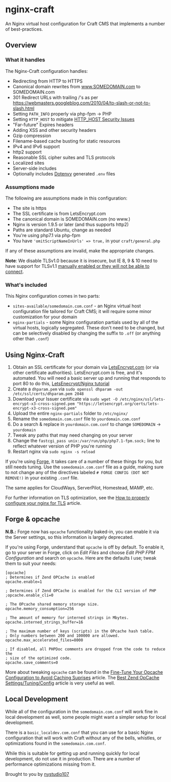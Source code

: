 # nginx-craft

An Nginx virtual host configuration for Craft CMS that implements a number of best-practices.

## Overview

### What it handles

The Nginx-Craft configuration handles:

* Redirecting from HTTP to HTTPS
* Canonical domain rewrites from www.SOMEDOMAIN.com to SOMEDOMAIN.com
* 301 Redirect URLs with trailing /'s as per https://webmasters.googleblog.com/2010/04/to-slash-or-not-to-slash.html
* Setting `PATH_INFO` properly via php-fpm -> PHP
* Setting `HTTP_HOST` to mitigate [HTTP_HOST Security Issues](https://expressionengine.com/blog/http-host-and-server-name-security-issues)
* "Far-future" Expires headers
* Adding XSS and other security headers
* Gzip compression
* Filename-based cache busting for static resources
* IPv4 and IPv6 support
* http2 support
* Reasonable SSL cipher suites and TLS protocols
* Localized sites
* Server-side includes
* Optionally includes [Dotenvy](https://github.com/nystudio107/dotenvy) generated `.env` files

### Assumptions made

The following are assumptions made in this configuration:

* The site is https
* The SSL certificate is from LetsEncrypt.com
* The canonical domain is SOMEDOMAIN.com (no www.)
* Nginx is version 1.9.5 or later (and thus supports http2)
* Paths are standard Ubuntu, change as needed
* You're using php7.1 via php-fpm
* You have `'omitScriptNameInUrls' => true,` in your `craft/general.php`

If any of these assumptions are invalid, make the appropriate changes.

**Note**: We disable TLSv1.0 because it is insecure, but IE 8, 9 & 10 need to have support for TLSv1.1 [manually enabled or they will not be able to connect](https://answers.microsoft.com/en-us/ie/forum/ie10-windows_other/disabling-tlsv10-breaks-compatibility-with-ie-9/80e77823-0f0c-49a8-b525-15ce6d7a570d?auth=1).

### What's included

This Nginx configuration comes in two parts:

* `sites-available/somedomain.com.conf` - an Nginx virtual host configuration file tailored for Craft CMS; it will require some minor customization for your domain
* `nginx-partials` - some Nginx configuration partials used by all of the virtual hosts, logically segregated.  These don't need to be changed, but can be selectively disabled by changing the suffix to `.off` (or anything other than `.conf`)

## Using Nginx-Craft

1. Obtain an SSL certificate for your domain via [LetsEncrypt.com](https://letsencrypt.org/) (or via other certificate authorities).  LetsEncrypt.com is free, and it's automated.  You will need a basic server up and running that responds to port 80 to do this, [LetsEnecrypt/Nginx tutorial](https://www.digitalocean.com/community/tutorials/how-to-secure-nginx-with-let-s-encrypt-on-ubuntu-16-04)
2. Create a `dhparam.pem` via `sudo openssl dhparam -out /etc/ssl/certs/dhparam.pem 2048`
3. Download your Issuer certificate via `sudo wget -O /etc/nginx/ssl/lets-encrypt-x3-cross-signed.pem "https://letsencrypt.org/certs/lets-encrypt-x3-cross-signed.pem"`
4. Upload the entire `nginx-partials` folder to `/etc/nginx/`
5. Rename the `somedomain.com.conf` file to `yourdomain.com.conf`
6. Do a search & replace in `yourdomain.com.conf` to change `SOMEDOMAIN` -> `yourdomain`
7. Tweak any paths that may need changing on your server
8. Change the `fastcgi_pass unix:/var/run/php/php7.1-fpm.sock;` line to reflect whatever version of PHP you're running
9. Restart nginx via `sudo nginx -s reload`

If you're using [Forge](https://forge.laravel.com/), it takes care of a number of these things for you, but still needs tuning.  Use the `somedomain.com.conf` file as a guide, making sure to not change any of the directives labeled `# FORGE CONFIG (DOT NOT REMOVE!)` in your existing `.conf` file.

The same applies for CloudWays, ServerPilot, Homestead, MAMP, etc.

For further information on TLS optimization, see the [How to properly configure your nginx for TLS](https://medium.com/@mvuksano/how-to-properly-configure-your-nginx-for-tls-564651438fe0) article.

## Forge & opcache

**N.B.:** Forge now has `opcache` functionality baked-in, you can enable it via the Server settings, so this information is largely deprecated.

If you're using Forge, understand that `opcache` is off by default. To enable it, go to your server in Forge, click on *Edit Files* and choose *Edit PHP FPM Configuration* and search on `opcache`. Here are the defaults I use; tweak them to suit your needs:

    [opcache]
    ; Determines if Zend OPCache is enabled
    opcache.enable=1

    ; Determines if Zend OPCache is enabled for the CLI version of PHP
    ;opcache.enable_cli=0

    ; The OPcache shared memory storage size.
    opcache.memory_consumption=256

    ; The amount of memory for interned strings in Mbytes.
    opcache.interned_strings_buffer=16

    ; The maximum number of keys (scripts) in the OPcache hash table.
    ; Only numbers between 200 and 100000 are allowed.
    opcache.max_accelerated_files=8000

    ; If disabled, all PHPDoc comments are dropped from the code to reduce the
    ; size of the optimized code.
    opcache.save_comments=0

More about tweaking `opcache` can be found in the [Fine-Tune Your Opcache Configuration to Avoid Caching Suprises](https://tideways.io/profiler/blog/fine-tune-your-opcache-configuration-to-avoid-caching-suprises) article. The [Best Zend OpCache Settings/Tuning/Config](https://www.scalingphpbook.com/blog/2014/02/14/best-zend-opcache-settings.html) article is very useful as well.

## Local Development

While all of the configuration in the `somedomain.com.conf` will work fine in local development as well, some people might want a simpler setup for local development.

There is a `basic_localdev.com.conf` that you can use for a basic Nginx configuration that will work with Craft without any of the bells, whistles, or optimizations found in the `somedomain.com.conf`.

While this is suitable for getting up and running quickly for local development, do not use it in production. There are a number of performance optimizations missing from it.

Brought to you by [nystudio107](https://nystudio107.com/)
